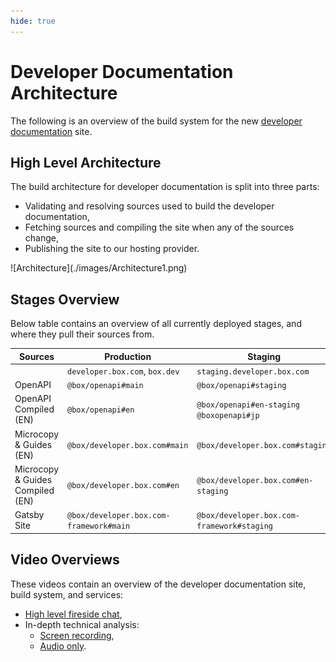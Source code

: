 ```yaml
---
hide: true
---
```


<!-- does not need translation -->

# Developer Documentation Architecture

The following is an overview of the build system for the new
[developer documentation] site.

## High Level Architecture

The build architecture for developer documentation is split into three
parts:

- Validating and resolving sources used to build the developer documentation,
- Fetching sources and compiling the site when any of the sources change,
- Publishing the site to our hosting provider.

<ImageFrame center shadow border>
  ![Architecture](./images/Architecture1.png)
</ImageFrame>

## Stages Overview

Below table contains an overview of all currently deployed stages, and where
they pull their sources from.

| Sources | Production | Staging | Japan |
| --- | --- | --- | --- |
| | `developer.box.com`, `box.dev` | `staging.developer.box.com` | `ja.developer.box.com` | `box.dev` |
| OpenAPI | `@box/openapi#main` | `@box/openapi#staging` | | |
| OpenAPI Compiled (EN) | `@box/openapi#en` | `@box/openapi#en-staging` `@boxopenapi#jp` | |
| Microcopy & Guides (EN) | `@box/developer.box.com#main` | `@box/developer.box.com#staging` | | |
| Microcopy & Guides Compiled (EN) | `@box/developer.box.com#en` | `@box/developer.box.com#en-staging` | `@box/developer.box.com#jp` | |
| Gatsby Site | `@box/developer.box.com-framework#main` | `@box/developer.box.com-framework#staging` | `@box/developer.box.com-framework#main` | |

## Video Overviews

These videos contain an overview of the developer documentation site, build
system, and services:

- [High level fireside chat],
- In-depth technical analysis:
  - [Screen recording],
  - [Audio only].

[developer documentation]: https://developer.box.com
[High level fireside chat]:
https://cloud.box.com/s/bf7yfygd56ffes5awyw7xr5n7hrg3tiz
[Screen recording]: https://cloud.box.com/s/lmcj5kamjsxxwfad08d0iy78jmzsk7be
[Audio only]: https://cloud.box.com/s/mtbfmfwgxm4sn0m0xfz92rzlrv3239bh
